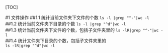 [TOC]

#1 文件操作
##1.1 统计当前文件夹下文件的个数
`ls -l |grep "^-"|wc -l`  
##1.2 统计当前文件夹下目录的个数
`ls -l |grep "^d"|wc -l`  
##1.3 统计当前文件夹下文件的个数，包括子文件夹里的 
`ls -lR|grep "^-"|wc -l`  
##1.4 统计文件夹下目录的个数，包括子文件夹里的  
`ls -lR|grep "^d"|wc -l`  

